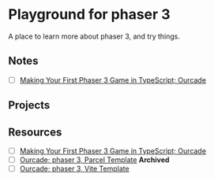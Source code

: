 # Playground for phaser 3

A place to learn more about phaser 3, and try things.

## Notes

- [ ] [Making Your First Phaser 3 Game in TypeScript; Ourcade](making-your-first-phaser-3-game-in-typeScript--ourcade.md)

## Projects

## Resources

- [ ] [Making Your First Phaser 3 Game in TypeScript; Ourcade](https://www.youtube.com/playlist?list=PLNwtXgWIx3ri6Bbouc4uUGk2bdDzNA1eP)
- [ ] [Ourcade; phaser 3, Parcel Template](https://github.com/ourcade/phaser3-parcel-template) **Archived**
- [ ] [Ourcade; phaser 3, Vite Template](https://github.com/ourcade/phaser3-vite-template)
